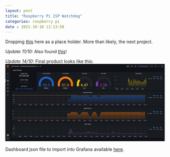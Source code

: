 ```yaml
---
layout: post
title: "Raspberry Pi ISP Watchdog" 
categories: raspberry pi
date : 2021-10-10 11:13:50
---
```


Dropping [this](https://www.howtogeek.com/139433/how-to-turn-a-raspberry-pi-into-a-low-power-network-storage-device/) here as a place holder. More than likely, the next project.

*Update 11/10:*
Also found [this](https://pimylifeup.com/raspberry-pi-internet-speed-monitor/)!

*Update 14/10:* 
Final product looks like this:
![ISP Watchdog](/img/blog-posts/isp.jpg)

Dashboard json file to import into Grafana available [here](https://justpaste.it/8wtyd).